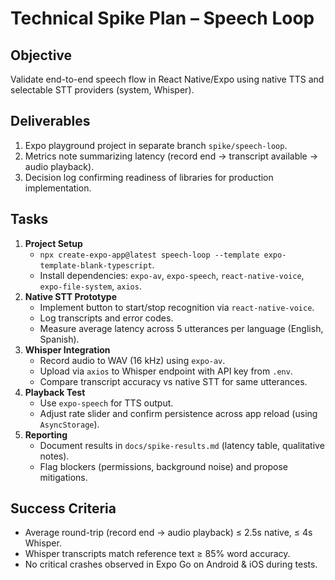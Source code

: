 # Technical Spike Plan – Speech Loop

## Objective
Validate end-to-end speech flow in React Native/Expo using native TTS and selectable STT providers (system, Whisper).

## Deliverables
1. Expo playground project in separate branch `spike/speech-loop`.
2. Metrics note summarizing latency (record end → transcript available → audio playback).
3. Decision log confirming readiness of libraries for production implementation.

## Tasks
1. **Project Setup**
   - `npx create-expo-app@latest speech-loop --template expo-template-blank-typescript`.
   - Install dependencies: `expo-av`, `expo-speech`, `react-native-voice`, `expo-file-system`, `axios`.
2. **Native STT Prototype**
   - Implement button to start/stop recognition via `react-native-voice`.
   - Log transcripts and error codes.
   - Measure average latency across 5 utterances per language (English, Spanish).
3. **Whisper Integration**
   - Record audio to WAV (16 kHz) using `expo-av`.
   - Upload via `axios` to Whisper endpoint with API key from `.env`.
   - Compare transcript accuracy vs native STT for same utterances.
4. **Playback Test**
   - Use `expo-speech` for TTS output.
   - Adjust rate slider and confirm persistence across app reload (using `AsyncStorage`).
5. **Reporting**
   - Document results in `docs/spike-results.md` (latency table, qualitative notes).
   - Flag blockers (permissions, background noise) and propose mitigations.

## Success Criteria
- Average round-trip (record end → audio playback) ≤ 2.5s native, ≤ 4s Whisper.
- Whisper transcripts match reference text ≥ 85% word accuracy.
- No critical crashes observed in Expo Go on Android & iOS during tests.

